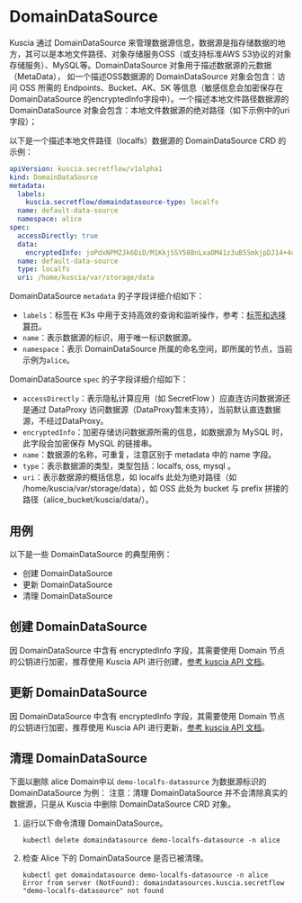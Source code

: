 # DomainDataSource

Kuscia 通过 DomainDataSource 来管理数据源信息，数据源是指存储数据的地方，其可以是本地文件路径、对象存储服务OSS（或支持标准AWS S3协议的对象存储服务）、MySQL等。DomainDataSource 对象用于描述数据源的元数据（MetaData），
如一个描述OSS数据源的 DomainDataSource 对象会包含：访问 OSS 所需的 Endpoints、Bucket、AK、SK 等信息（敏感信息会加密保存在DomainDataSource 的encryptedInfo字段中）。一个描述本地文件路径数据源的 DomainDataSource 对象会包含：本地文件数据源的绝对路径（如下示例中的uri字段）；

以下是一个描述本地文件路径（localfs）数据源的 DomainDataSource CRD 的示例：

```yaml
apiVersion: kuscia.secretflow/v1alpha1
kind: DomainDataSource
metadata:
  labels:
    kuscia.secretflow/domaindatasource-type: localfs
  name: default-data-source
  namespace: alice
spec:
  accessDirectly: true
  data:
    encryptedInfo: joPdxNPMZJk6DiD/M1KkjSSY58BnLxaOM41z3uB5SmkjpDJ14+4qXqdsWRXAqMoPBdxRVDa/GhdUKnr/hL7eBZFMVivFCtCqMTaBJunUYsH6U168wzWaYrERme8BmNChETY3HdIeM4wP7o72+ctDoPDASuAWZNoJ5hxnYfYcpxJ3YoG3STf2DzqYmIZeAWxlneJ32wWFtSBlo1hzIvxuiuwHXZaq7h77a/+H7s1paUpio8wTkqJohID4k37pX3thuit9OUEsqxDxl5SEm+qq9HeVC8XscuKVs3nQw/cmSg4LavtAQWqrk7qjqYWmd370z6cQjuHOCbX1gZ2UbCjpnw==
  name: default-data-source
  type: localfs
  uri: /home/kuscia/var/storage/data

```

DomainDataSource `metadata` 的子字段详细介绍如下：

- `labels`：标签在 K3s 中用于支持高效的查询和监听操作，参考：[标签和选择算符](https://kubernetes.io/zh-cn/docs/concepts/overview/working-with-objects/labels/)。
- `name`：表示数据源的标识，用于唯一标识数据源。
- `namespace`：表示 DomainDataSource 所属的命名空间，即所属的节点，当前示例为`alice`。

DomainDataSource `spec` 的子字段详细介绍如下：

- `accessDirectly`：表示隐私计算应用（如 SecretFlow ）应直连访问数据源还是通过 DataProxy 访问数据源（DataProxy暂未支持），当前默认直连数据源，不经过DataProxy。
- `encryptedInfo`：加密存储访问数据源所需的信息，如数据源为 MySQL 时，此字段会加密保存 MySQL 的链接串。
- `name`：数据源的名称，可重复，注意区别于 metadata 中的 name 字段。
- `type`：表示数据源的类型，类型包括：localfs, oss, mysql 。
- `uri`：表示数据源的概括信息，如 localfs 此处为绝对路径（如 /home/kuscia/var/storage/data），如 OSS 此处为 bucket 与 prefix 拼接的路径（alice_bucket/kuscia/data/）。

## 用例

以下是一些 DomainDataSource 的典型用例：

- 创建 DomainDataSource
- 更新 DomainDataSource
- 清理 DomainDataSource

## 创建 DomainDataSource

因 DomainDataSource 中含有 encryptedInfo 字段，其需要使用 Domain 节点的公钥进行加密，推荐使用 Kuscia API 进行创建，[参考 kuscia API 文档](../apis/domaindatasource_cn.md#create-domain-data-source)。

## 更新 DomainDataSource

因 DomainDataSource 中含有 encryptedInfo 字段，其需要使用 Domain 节点的公钥进行加密，推荐使用 Kuscia API 进行更新，[参考 kuscia API 文档](../apis/domaindatasource_cn.md#update-domain-data-source)。

## 清理 DomainDataSource

下面以删除 alice Domain中以 `demo-localfs-datasource` 为数据源标识的 DomainDataSource 为例：
注意：清理 DomainDataSource 并不会清除真实的数据源，只是从 Kuscia 中删除 DomainDataSource CRD 对象。

1. 运行以下命令清理 DomainDataSource。

    ```shell
    kubectl delete domaindatasource demo-localfs-datasource -n alice
    ```

2. 检查 Alice 下的 DomainDataSource 是否已被清理。

    ```shell
    kubectl get domaindatasource demo-localfs-datasource -n alice
    Error from server (NotFound): domaindatasources.kuscia.secretflow "demo-localfs-datasource" not found
    ```
